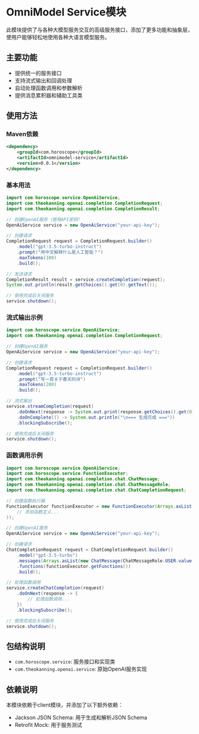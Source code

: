 # OmniModel Service模块

此模块提供了与各种大模型服务交互的高级服务接口，添加了更多功能和抽象层，使用户能够轻松地使用各种大语言模型服务。

## 主要功能

- 提供统一的服务接口
- 支持流式输出和回调处理
- 自动处理函数调用和参数解析
- 提供消息累积器和辅助工具类

## 使用方法

### Maven依赖

```xml
<dependency>
    <groupId>com.horoscope</groupId>
    <artifactId>omnimodel-service</artifactId>
    <version>0.0.1</version>
</dependency>
```

### 基本用法

```java
import com.horoscope.service.OpenAiService;
import com.theokanning.openai.completion.CompletionRequest;
import com.theokanning.openai.completion.CompletionResult;

// 创建OpenAI服务（使用API密钥）
OpenAiService service = new OpenAiService("your-api-key");

// 创建请求
CompletionRequest request = CompletionRequest.builder()
    .model("gpt-3.5-turbo-instruct")
    .prompt("用中文解释什么是人工智能？")
    .maxTokens(100)
    .build();

// 发送请求
CompletionResult result = service.createCompletion(request);
System.out.println(result.getChoices().get(0).getText());

// 使用完成后关闭服务
service.shutdown();
```

### 流式输出示例

```java
import com.horoscope.service.OpenAiService;
import com.theokanning.openai.completion.CompletionRequest;

// 创建OpenAI服务
OpenAiService service = new OpenAiService("your-api-key");

// 创建请求
CompletionRequest request = CompletionRequest.builder()
    .model("gpt-3.5-turbo-instruct")
    .prompt("写一首关于春天的诗")
    .maxTokens(200)
    .build();

// 流式输出
service.streamCompletion(request)
    .doOnNext(response -> System.out.print(response.getChoices().get(0).getText()))
    .doOnComplete(() -> System.out.println("\n=== 生成完成 ==="))
    .blockingSubscribe();

// 使用完成后关闭服务
service.shutdown();
```

### 函数调用示例

```java
import com.horoscope.service.OpenAiService;
import com.horoscope.service.FunctionExecutor;
import com.theokanning.openai.completion.chat.ChatMessage;
import com.theokanning.openai.completion.chat.ChatMessageRole;
import com.theokanning.openai.completion.chat.ChatCompletionRequest;

// 创建函数执行器
FunctionExecutor functionExecutor = new FunctionExecutor(Arrays.asList(
    // 添加函数定义...
));

// 创建OpenAI服务
OpenAiService service = new OpenAiService("your-api-key");

// 创建请求
ChatCompletionRequest request = ChatCompletionRequest.builder()
    .model("gpt-3.5-turbo")
    .messages(Arrays.asList(new ChatMessage(ChatMessageRole.USER.value(), "今天北京的天气怎么样？")))
    .functions(functionExecutor.getFunctions())
    .build();

// 处理函数调用
service.createChatCompletion(request)
    .doOnNext(response -> {
        // 处理函数调用...
    })
    .blockingSubscribe();

// 使用完成后关闭服务
service.shutdown();
```

## 包结构说明

- `com.horoscope.service`: 服务接口和实现类
- `com.theokanning.openai.service`: 原始OpenAI服务实现

## 依赖说明

本模块依赖于client模块，并添加了以下额外依赖：
- Jackson JSON Schema: 用于生成和解析JSON Schema
- Retrofit Mock: 用于服务测试 